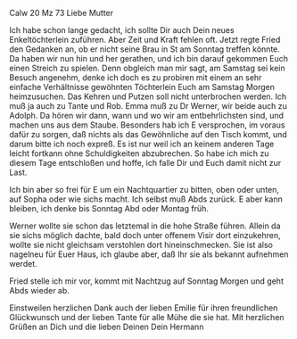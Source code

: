  Calw 20 Mz 73
Liebe Mutter

Ich habe schon lange gedacht, ich sollte Dir auch Dein neues Enkeltöchterlein zuführen. Aber Zeit und Kraft fehlen oft. Jetzt regte Fried den Gedanken an, ob er nicht seine Brau in St am Sonntag treffen könnte. Da haben wir nun hin und her gerathen, und ich bin darauf gekommen Euch einen Streich zu spielen. Denn obgleich man mir sagt, am Samstag sei kein Besuch angenehm, denke ich doch es zu probiren mit einem an sehr einfache Verhältnisse gewöhnten Töchterlein Euch am Samstag Morgen heimzusuchen. Das Kehren und Putzen soll nicht unterbrochen werden. Ich muß ja auch zu Tante und Rob. Emma muß zu Dr Werner, wir beide auch zu Adolph. Da hören wir dann, wann und wo wir am entbehrlichsten sind, und machen uns aus dem Staube. Besonders hab ich E versprochen, im voraus dafür zu sorgen, daß nichts als das Gewöhnliche auf den Tisch kommt, und darum bitte ich noch expreß. Es ist nur weil ich an keinem anderen Tage leicht fortkann ohne Schuldigkeiten abzubrechen. So habe ich mich zu diesem Tage entschloßen und hoffe, ich falle Dir und Euch damit nicht zur Last.

Ich bin aber so frei für E um ein Nachtquartier zu bitten, oben oder unten, auf Sopha oder wie sichs macht. Ich selbst muß Abds zurück. E aber kann bleiben, ich denke bis Sonntag Abd oder Montag früh.

Werner wollte sie schon das letztemal in die hohe Straße führen. Allein da sie sichs möglich dachte, bald doch unter offenem Visir dort einzukehren, wollte sie nicht gleichsam verstohlen dort hineinschmecken. Sie ist also nagelneu für Euer Haus, ich glaube aber, daß Ihr sie als bekannt aufnehmen werdet.

Fried stelle ich mir vor, kommt mit Nachtzug auf Sonntag Morgen und geht Abds wieder ab.

Einstweilen herzlichen Dank auch der lieben Emilie für ihren freundlichen Glückwunsch und der lieben Tante für alle Mühe die sie hat. Mit herzlichen Grüßen an Dich und die lieben Deinen
 Dein Hermann
